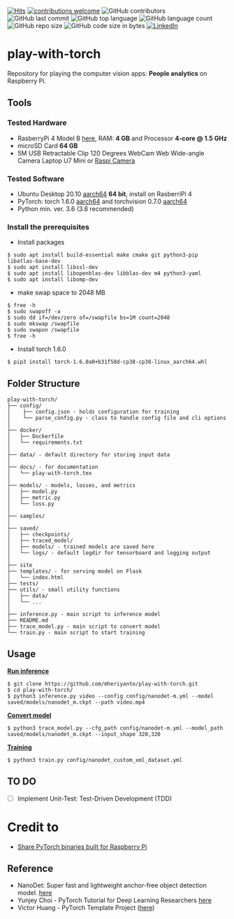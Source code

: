 [![Hits](https://hits.seeyoufarm.com/api/count/incr/badge.svg?url=https%3A%2F%2Fgithub.com%2Fmheriyanto%2Fplay-with-torch&count_bg=%2379C83D&title_bg=%23555555&icon=&icon_color=%23E7E7E7&title=hits&edge_flat=false)](https://hits.seeyoufarm.com)
[![contributions welcome](https://img.shields.io/badge/contributions-welcome-brightgreen.svg?style=flat)](https://github.com/mheriyanto/play-with-torch/issues)
![GitHub contributors](https://img.shields.io/github/contributors/mheriyanto/play-with-torch)
![GitHub last commit](https://img.shields.io/github/last-commit/mheriyanto/play-with-torch)
![GitHub top language](https://img.shields.io/github/languages/top/mheriyanto/play-with-torch)
![GitHub language count](https://img.shields.io/github/languages/count/mheriyanto/play-with-torch)
![GitHub repo size](https://img.shields.io/github/repo-size/mheriyanto/play-with-torch)
![GitHub code size in bytes](https://img.shields.io/github/languages/code-size/mheriyanto/play-with-torch)
[![LinkedIn](https://img.shields.io/badge/-LinkedIn-black.svg?style=flat&logo=linkedin&colorB=555)](https://id.linkedin.com/in/mheriyanto)

# play-with-torch
Repository for playing the computer vision apps: **People analytics** on Raspberry Pi. 

## Tools
### Tested Hardware
+ RasberryPi 4 Model B [here](https://www.raspberrypi.org/products/raspberry-pi-4-model-b/), RAM: **4 GB** and Processor **4-core @ 1.5 GHz** 
+ microSD Card **64 GB**
+ 5M USB Retractable Clip 120 Degrees WebCam Web Wide-angle Camera Laptop U7 Mini or [Raspi Camera](https://www.raspberrypi.org/documentation/hardware/camera/)

### Tested Software
+ Ubuntu Desktop 20.10 [aarch64](https://ubuntu.com/download/raspberry-pi/thank-you?version=20.10&architecture=desktop-arm64+raspi ) **64 bit**, install on RasberriPi 4
+ PyTorch: torch 1.6.0 [aarch64](https://github.com/ljk53/pytorch-rpi/blob/master/torch-1.6.0a0%2Bb31f58d-cp38-cp38-linux_aarch64.whl) and torchvision 0.7.0 [aarch64]()
+ Python min. ver. 3.6 (3.8 recommended)

### Install the prerequisites 

+ Install packages

```console
$ sudo apt install build-essential make cmake git python3-pip libatlas-base-dev
$ sudo apt install libssl-dev
$ sudo apt install libopenblas-dev libblas-dev m4 python3-yaml
$ sudo apt install libomp-dev
```

+ make swap space to 2048 MB

```console
$ free -h
$ sudo swapoff -a
$ sudo dd if=/dev/zero of=/swapfile bs=1M count=2048
$ sudo mkswap /swapfile
$ sudo swapon /swapfile
$ free -h
```

+ Install torch 1.6.0 

```console
$ pip3 install torch-1.6.0a0+b31f58d-cp38-cp38-linux_aarch64.whl
```

## Folder Structure
  ```
  play-with-torch/
  ├── config/
  │    ├── config.json - holds configuration for training
  │    └── parse_config.py - class to handle config file and cli options
  │
  ├── docker/
  │   ├── Dockerfile
  │   └── requirements.txt
  │
  ├── data/ - default directory for storing input data
  │
  ├── docs/ - for documentation
  │   └── play-with-torch.tex
  │
  ├── models/ - models, losses, and metrics
  │   ├── model.py
  │   ├── metric.py
  │   └── loss.py
  │
  ├── samples/
  │
  ├── saved/
  │   ├── checkpoints/
  │   ├── traced_model/
  │   ├── models/ - trained models are saved here
  │   └── logs/ - default logdir for tensorboard and logging output
  │
  ├── site
  ├── templates/ - for serving model on Flask
  │   └── index.html
  ├── tests/
  ├── utils/ - small utility functions
  │   ├── data/
  │   └── ...
  │
  ├── inference.py - main script to inference model
  ├── README.md
  ├── trace_model.py - main script to convert model
  └── train.py - main script to start training  

  ```


## Usage

<ins>**Run inference**</ins>

```console
$ git clone https://github.com/mheriyanto/play-with-torch.git
$ cd play-with-torch/
$ python3 inference.py video --config config/nanodet-m.yml --model saved/models/nanodet_m.ckpt --path video.mp4
```

<ins>**Convert model**</ins>

```console
$ python3 trace_model.py --cfg_path config/nanodet-m.yml --model_path saved/models/nanodet_m.ckpt --input_shape 320,320
```

<ins>**Training**</ins>

```console
$ python3 train.py config/nanodet_custom_xml_dataset.yml
```

## TO DO

- [ ] Implement Unit-Test: Test-Driven Development (TDD)


# Credit to
+ [Share PyTorch binaries built for Raspberry Pi](https://github.com/ljk53/pytorch-rpi)

## Reference
+ NanoDet: Super fast and lightweight anchor-free object detection model. [here](https://github.com/RangiLyu/nanodet)
+ Yunjey Choi - PyTorch Tutorial for Deep Learning Researchers  [here](https://github.com/yunjey/pytorch-tutorial)
+ Victor Huang - PyTorch Template Project ([here](https://github.com/victoresque/pytorch-template#folder-structure))
